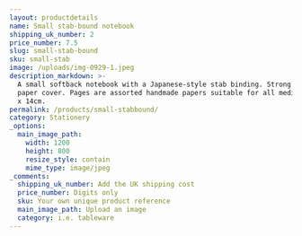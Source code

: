 ```yaml
---
layout: productdetails
name: Small stab-bound notebook
shipping_uk_number: 2
price_number: 7.5
slug: small-stab-bound
sku: small-stab
image: /uploads/img-0929-1.jpeg
description_markdown: >-
  A small softback notebook with a Japanese-style stab binding. Strong flax
  paper cover. Pages are assorted handmade papers suitable for all media. 10.5cm
  x 14cm.
permalink: /products/small-stabbound/
category: Stationery
_options:
  main_image_path:
    width: 1200
    height: 800
    resize_style: contain
    mime_type: image/jpeg
_comments:
  shipping_uk_number: Add the UK shipping cost
  price_number: Digits only
  sku: Your own unique product reference
  main_image_path: Upload an image
  category: i.e. tableware
---
```


